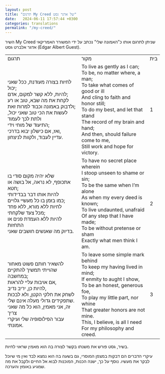 ```yaml
---
layout: post
title: "תרגום My Creed של אדגר גסט"
date:   2024-06-11 17:57:44 +0300
categories: translations
permalink: "/my-creed/"
---
```



<p>השיר My Creed שניתן לתרגם אותו כ”האמונה שלי” נכתב על ידי המשורר האמריקאי אדגר אלברט גסט (Edgar Albert Guest).</p>

<table class="table text-center">
  <tbody>
    <tr>
      <td>תרגום</td>
      <td>מקור</td>
      <td>בית</td>
    </tr>
    <tr>
      <td>לחיות בצורה מעודנת, ככל שאני יכול;<br>להיות, ללא קשר למקום, אדם;<br>לקחת את מה שבא, טוב או רע<br>ולדבוק באמונה וכבוד למרות זאת;<br>לעשות את הכי טוב שאני יכול, ולתת לכך לעמוד<br>התיעוד של מוחי וידי;<br>ואז, אם כישלון יבוא בדרכי,<br>עדיין לעבוד, ולקוות לניצחון.</td>
      <td>
        <bdo dir="ltr" lang="">To live as gently as I can;<br>To be, no matter where, a man;<br>To take what comes of good or ill<br>And cling to faith and honor still;<br>To do my best, and let that stand<br>The record of my brain and hand;<br>And then, should failure come to me,<br>Still work and hope for victory.</bdo>
      </td>
      <td>1</td>
    </tr>
    <tr>
      <td>שלא יהיה מקום סודי בו<br>אתכופף, לא נראה, אל בושה או חטא;<br>להיות אותו דבר בבדידותי<br>כמו בזמן בו כל מעשיי גלויים;<br>לחיות ללא מורא, ללא פחד<br>מכל צעד שלקחתי;<br>להיות ללא העמדת פנים או התחזות<br>בדיוק מה שאנשים חושבים שאני.</td>
      <td>
        <bdo dir="ltr" lang="">To have no secret place wherein<br>I stoop unseen to shame or sin;<br>To be the same when I’m alone<br>As when my every deed is known;<br>To live undaunted, unafraid<br>Of any step that I have made;<br>To be without pretense or sham<br>Exactly what men think I am.</bdo>
      </td>
      <td>2</td>
    </tr>
    <tr>
      <td>להשאיר חותם פשוט מאחור<br>שהוייתי תמשיך להתקיים במחשבה;<br>אם אויבות עליי להראות,<br>להיות כן, יריב נדיב,<br>לשחק את חלקי הקטן, ולא לבכות<br>שתפקידים גדולי מעלה אינם שלי.<br>זה, אני מאמין, הוא כל מה שאני צריך<br>עבור הפילוסופיה שלי ועיקרי אמונתי.</td>
      <td>
        <bdo dir="ltr" lang="">To leave some simple mark behind<br>To keep my having lived in mind;<br>If enmity to aught I show,<br>To be an honest, generous foe,<br>To play my little part, nor whine<br>That greater honors are not mine.<br>This, I believe, is all I need<br>For my philosophy and creed.</bdo>
      </td>
      <td>3</td>
    </tr>
  </tbody>
</table>

<p>בשיר, גסט פורש את משנתו בקשר לצורה בה הוא מאמין שראוי לחיות.</p>

<p>עיקרי הדברים הם דבקות במצפן המוסרי, גם בשעה בה הוא נמצא לבד ואין מי שיוכל לבקר את מעשיו. נוסף על כך, ישנה הכנות, המוכנות לבוא אל החיים ולקבל את מה שמגיע באומץ והערכה.</p>
